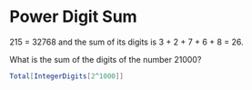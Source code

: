 # Power Digit Sum

215 = 32768 and the sum of its digits is 3 + 2 + 7 + 6 + 8 = 26.

What is the sum of the digits of the number 21000?

```Mathematica
Total[IntegerDigits[2^1000]]
```

